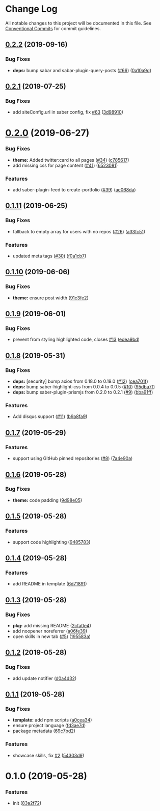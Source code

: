# Change Log

All notable changes to this project will be documented in this file.
See [Conventional Commits](https://conventionalcommits.org) for commit guidelines.

## [0.2.2](https://github.com/saberland/create-portfolio/compare/v0.2.1...v0.2.2) (2019-09-16)

### Bug Fixes

- **deps:** bump sabar and sabar-plugin-query-posts ([#66](https://github.com/saberland/create-portfolio/issues/66)) ([0a10a9d](https://github.com/saberland/create-portfolio/commit/0a10a9d))

## [0.2.1](https://github.com/egoist/create-portfolio/compare/v0.2.0...v0.2.1) (2019-07-25)

### Bug Fixes

- add siteConfig.url in saber config, fix [#63](https://github.com/egoist/create-portfolio/issues/63) ([3d98910](https://github.com/egoist/create-portfolio/commit/3d98910))

# [0.2.0](https://github.com/egoist/create-portfolio/compare/v0.1.11...v0.2.0) (2019-06-27)

### Bug Fixes

- **theme:** Added twitter:card to all pages ([#34](https://github.com/egoist/create-portfolio/issues/34)) ([c785617](https://github.com/egoist/create-portfolio/commit/c785617))
- add missing css for page content ([#41](https://github.com/egoist/create-portfolio/issues/41)) ([6523081](https://github.com/egoist/create-portfolio/commit/6523081))

### Features

- add saber-plugin-feed to create-portfolio ([#39](https://github.com/egoist/create-portfolio/issues/39)) ([ae068da](https://github.com/egoist/create-portfolio/commit/ae068da))

## [0.1.11](https://github.com/egoist/create-portfolio/compare/v0.1.10...v0.1.11) (2019-06-25)

### Bug Fixes

- fallback to empty array for users with no repos ([#26](https://github.com/egoist/create-portfolio/issues/26)) ([a33fc51](https://github.com/egoist/create-portfolio/commit/a33fc51))

### Features

- updated meta tags ([#30](https://github.com/egoist/create-portfolio/issues/30)) ([f0a1cb7](https://github.com/egoist/create-portfolio/commit/f0a1cb7))

## [0.1.10](https://github.com/egoist/create-portfolio/compare/v0.1.9...v0.1.10) (2019-06-06)

### Bug Fixes

- **theme:** ensure post width ([91c3fe2](https://github.com/egoist/create-portfolio/commit/91c3fe2))

## [0.1.9](https://github.com/egoist/create-portfolio/compare/v0.1.8...v0.1.9) (2019-06-01)

### Bug Fixes

- prevent from styling highlighted code, closes [#13](https://github.com/egoist/create-portfolio/issues/13) ([edea9bd](https://github.com/egoist/create-portfolio/commit/edea9bd))

## [0.1.8](https://github.com/egoist/create-portfolio/compare/v0.1.7...v0.1.8) (2019-05-31)

### Bug Fixes

- **deps:** [security] bump axios from 0.18.0 to 0.19.0 ([#12](https://github.com/egoist/create-portfolio/issues/12)) ([cea701f](https://github.com/egoist/create-portfolio/commit/cea701f))
- **deps:** bump saber-highlight-css from 0.0.4 to 0.0.5 ([#10](https://github.com/egoist/create-portfolio/issues/10)) ([95dba7f](https://github.com/egoist/create-portfolio/commit/95dba7f))
- **deps:** bump saber-plugin-prismjs from 0.2.0 to 0.2.1 ([#9](https://github.com/egoist/create-portfolio/issues/9)) ([bba91ff](https://github.com/egoist/create-portfolio/commit/bba91ff))

### Features

- Add disqus support ([#11](https://github.com/egoist/create-portfolio/issues/11)) ([b9a8fa9](https://github.com/egoist/create-portfolio/commit/b9a8fa9))

## [0.1.7](https://github.com/egoist/create-portfolio/compare/v0.1.6...v0.1.7) (2019-05-29)

### Features

- support using GitHub pinned repositories ([#8](https://github.com/egoist/create-portfolio/issues/8)) ([7a4e90a](https://github.com/egoist/create-portfolio/commit/7a4e90a))

## [0.1.6](https://github.com/egoist/create-portfolio/compare/v0.1.5...v0.1.6) (2019-05-28)

### Bug Fixes

- **theme:** code padding ([9d98e05](https://github.com/egoist/create-portfolio/commit/9d98e05))

## [0.1.5](https://github.com/egoist/create-portfolio/compare/v0.1.4...v0.1.5) (2019-05-28)

### Features

- support code highlighting ([9485783](https://github.com/egoist/create-portfolio/commit/9485783))

## [0.1.4](https://github.com/egoist/create-portfolio/compare/v0.1.3...v0.1.4) (2019-05-28)

### Features

- add README in template ([6d71891](https://github.com/egoist/create-portfolio/commit/6d71891))

## [0.1.3](https://github.com/egoist/create-portfolio/compare/v0.1.2...v0.1.3) (2019-05-28)

### Bug Fixes

- **pkg:** add missing README ([2cfa0e4](https://github.com/egoist/create-portfolio/commit/2cfa0e4))
- add noopener noreferrer ([a06fe39](https://github.com/egoist/create-portfolio/commit/a06fe39))
- open skills in new tab ([#5](https://github.com/egoist/create-portfolio/issues/5)) ([195583a](https://github.com/egoist/create-portfolio/commit/195583a))

## [0.1.2](https://github.com/egoist/create-portfolio/compare/v0.1.1...v0.1.2) (2019-05-28)

### Bug Fixes

- add update notifier ([d0a4d32](https://github.com/egoist/create-portfolio/commit/d0a4d32))

## [0.1.1](https://github.com/egoist/create-portfolio/compare/v0.1.0...v0.1.1) (2019-05-28)

### Bug Fixes

- **template:** add npm scripts ([a0cea34](https://github.com/egoist/create-portfolio/commit/a0cea34))
- ensure project language ([fd3ae7d](https://github.com/egoist/create-portfolio/commit/fd3ae7d))
- package metadata ([69c7bd2](https://github.com/egoist/create-portfolio/commit/69c7bd2))

### Features

- showcase skills, fix [#2](https://github.com/egoist/create-portfolio/issues/2) ([54303d9](https://github.com/egoist/create-portfolio/commit/54303d9))

# 0.1.0 (2019-05-28)

### Features

- init ([83a2f72](https://github.com/egoist/create-portfolio/commit/83a2f72))
